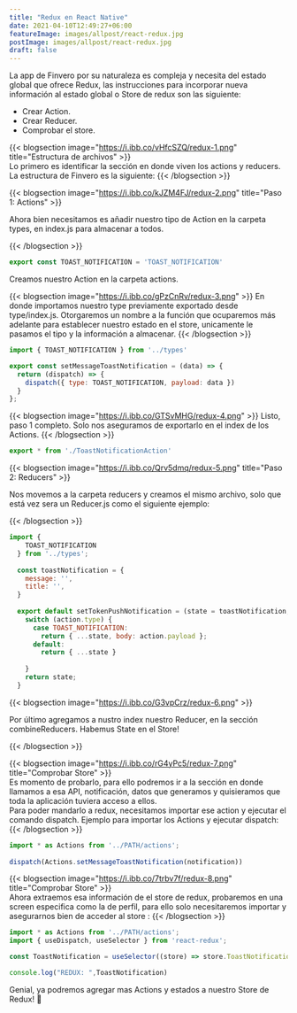 ```yaml
---
title: "Redux en React Native"
date: 2021-04-10T12:49:27+06:00
featureImage: images/allpost/react-redux.jpg
postImage: images/allpost/react-redux.jpg
draft: false
---
```


La app de Finvero por su naturaleza es compleja y necesita del estado global que ofrece Redux, las instrucciones para incorporar nueva información al estado global o Store de redux son las siguiente:  

- Crear Action.
- Crear Reducer.
- Comprobar el store.



{{< blogsection image="https://i.ibb.co/vHfcSZQ/redux-1.png" title="Estructura de archivos" >}}  
Lo primero es identificar la sección en donde viven los actions y reducers. La estructura de Finvero es la siguiente: 
{{< /blogsection >}} 

{{< blogsection image="https://i.ibb.co/kJZM4FJ/redux-2.png" title="Paso 1: Actions" >}}

Ahora bien necesitamos es añadir nuestro tipo de Action en la carpeta types, en index.js para almacenar a todos.  
    
{{< /blogsection >}}

```javascript
export const TOAST_NOTIFICATION = 'TOAST_NOTIFICATION'
```

Creamos nuestro Action en la carpeta actions.

{{< blogsection image="https://i.ibb.co/gPzCnRv/redux-3.png" >}}
En donde importamos nuestro type previamente exportado desde type/index.js. Otorgaremos un nombre a la función que ocuparemos más adelante para establecer nuestro estado en el store, unicamente le pasamos el tipo y la información a almacenar.
{{< /blogsection >}}

```javascript
import { TOAST_NOTIFICATION } from '../types'

export const setMessageToastNotification = (data) => {
  return (dispatch) => {
    dispatch({ type: TOAST_NOTIFICATION, payload: data })
  }
};
```

{{< blogsection image="https://i.ibb.co/GTSvMHG/redux-4.png" >}}
Listo, paso 1 completo. Solo nos aseguramos de exportarlo en el index de los Actions.
{{< /blogsection >}}

```javascript
export * from './ToastNotificationAction'
```


{{< blogsection image="https://i.ibb.co/Qrv5dmq/redux-5.png" title="Paso 2: Reducers" >}}  


Nos movemos a la carpeta reducers y creamos el mismo archivo, solo que está vez sera un Reducer.js como el siguiente ejemplo:  

{{< /blogsection >}}

```javascript
import {
    TOAST_NOTIFICATION
  } from '../types';
  
  const toastNotification = {
    message: '',
    title: '',
  }
  
  export default setTokenPushNotification = (state = toastNotification, action) => {
    switch (action.type) {
      case TOAST_NOTIFICATION:
        return { ...state, body: action.payload };
      default:
        return { ...state }
  
    }
    return state;
  }
```

{{< blogsection image="https://i.ibb.co/G3vpCrz/redux-6.png" >}}  


Por último agregamos a nustro index nuestro Reducer, en la sección combineReducers. Habemus State en el Store!


{{< /blogsection >}}

{{< blogsection image="https://i.ibb.co/rG4yPc5/redux-7.png" title="Comprobar Store" >}}  
Es momento de probarlo, para ello podremos ir a la sección en donde llamamos a esa API, notificación, datos que generamos y quisieramos que toda la aplicación tuviera acceso a ellos.   
Para poder mandarlo a redux, necesitamos importar ese action y ejecutar el comando dispatch. Ejemplo para importar los Actions y ejecutar dispatch: 
{{< /blogsection >}}

```javascript
import * as Actions from '../PATH/actions';
      
dispatch(Actions.setMessageToastNotification(notification))

```
{{< blogsection image="https://i.ibb.co/7trbv7f/redux-8.png" title="Comprobar Store" >}}  
Ahora extraemos esa información de el store de redux, probaremos en una screen especifica como la de perfil, para ello solo necesitaremos importar y asegurarnos bien de acceder al store : 
{{< /blogsection >}}

```javascript
import * as Actions from '../PATH/actions';
import { useDispatch, useSelector } from 'react-redux';

const ToastNotification = useSelector((store) => store.ToastNotification.body);

console.log("REDUX: ",ToastNotification)

```

Genial, ya podremos agregar mas Actions y estados a nuestro Store de Redux! 🥳